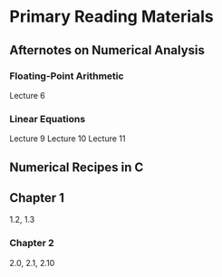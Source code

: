 
# Primary Reading Materials

## Afternotes on Numerical Analysis

### Floating-Point Arithmetic

Lecture 6

### Linear Equations

Lecture 9
Lecture 10
Lecture 11

## Numerical Recipes in C

## Chapter 1

1.2, 1.3

### Chapter 2

2.0,
2.1,
2.10
